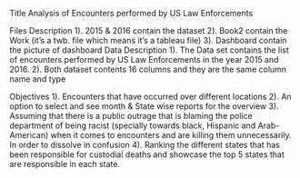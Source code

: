 Title
Analysis of Encounters performed by US Law Enforcements

Files Description
   1). 2015 & 2016 contain the dataset
   2). Book2 contain the Work (it’s a twb. file which means it’s a tableau file)
   3). Dashboard contain the picture of dashboard
Data Description
   1). The Data set contains the list of encounters performed by US Law Enforcements in the year 2015 and 2016.
   2). Both dataset contents 16 columns and they are the same column name and type
  
   
Objectives
   1). Encounters that have occurred over different locations
   2). An option to select and see month & State wise reports for the overview
   3). Assuming that there is a public outrage that is blaming the police department of being racist (specially towards black, Hispanic and Arab-American) when it            comes to encounters and are killing them unnecessarily. In order to dissolve in confusion
   4). Ranking the different states that has been responsible for custodial deaths and showcase the top 5 states that are responsible in each state.
